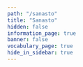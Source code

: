 ```yaml
---
path: "/sanasto"
title: "Sanasto"
hidden: false
information_page: true
banner: false
vocabulary_page: true
hide_in_sidebar: true
---
```


<vocabulary />
